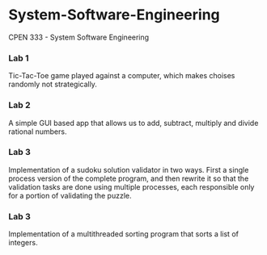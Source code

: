 # System-Software-Engineering
CPEN 333 - System Software Engineering

### Lab 1
Tic-Tac-Toe game played against a computer, which makes choises randomly not strategically. 

### Lab 2
A simple GUI based app that allows us to add, subtract, multiply and divide rational numbers.

### Lab 3
Implementation of a sudoku solution validator in two ways. First  a single process version of the complete program, and then rewrite it so that the validation tasks are done using multiple processes, each responsible only for a portion of validating the puzzle.

### Lab 3
Implementation of a multithreaded sorting program that sorts a list of integers.
